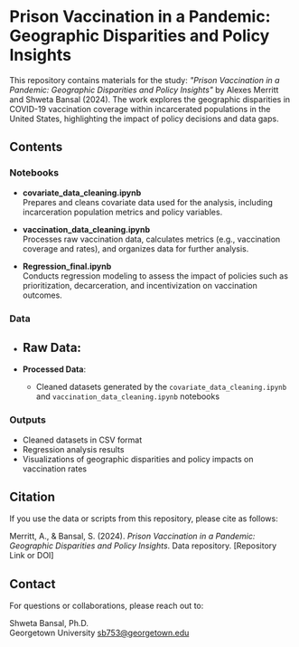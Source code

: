 # Prison Vaccination in a Pandemic: Geographic Disparities and Policy Insights

This repository contains materials for the study: *"Prison Vaccination in a Pandemic: Geographic Disparities and Policy Insights"* by Alexes Merritt and Shweta Bansal (2024). The work explores the geographic disparities in COVID-19 vaccination coverage within incarcerated populations in the United States, highlighting the impact of policy decisions and data gaps.

## Contents

### Notebooks

- **covariate_data_cleaning.ipynb**  
  Prepares and cleans covariate data used for the analysis, including incarceration population metrics and policy variables.

- **vaccination_data_cleaning.ipynb**  
  Processes raw vaccination data, calculates metrics (e.g., vaccination coverage and rates), and organizes data for further analysis.

- **Regression_final.ipynb**  
  Conducts regression modeling to assess the impact of policies such as prioritization, decarceration, and incentivization on vaccination outcomes.

### Data

- **Raw Data**:  
  - 

- **Processed Data**:  
  - Cleaned datasets generated by the `covariate_data_cleaning.ipynb` and `vaccination_data_cleaning.ipynb` notebooks

### Outputs

- Cleaned datasets in CSV format  
- Regression analysis results  
- Visualizations of geographic disparities and policy impacts on vaccination rates

## Citation

If you use the data or scripts from this repository, please cite as follows:

Merritt, A., & Bansal, S. (2024). *Prison Vaccination in a Pandemic: Geographic Disparities and Policy Insights*. Data repository. [Repository Link or DOI]

## Contact

For questions or collaborations, please reach out to:

Shweta Bansal, Ph.D.  
Georgetown University
sb753@georgetown.edu
